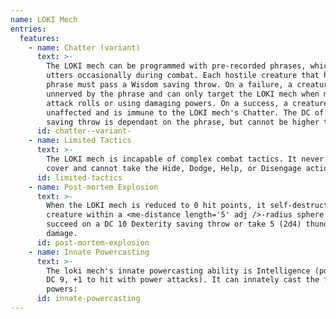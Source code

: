 ```yaml
---
name: LOKI Mech
entries:
  features:
    - name: Chatter (variant)
      text: >-
        The LOKI mech can be programmed with pre-recorded phrases, which it
        utters occasionally during combat. Each hostile creature that hears the
        phrase must pass a Wisdom saving throw. On a failure, a creature becomes
        unnerved by the phrase and can only target the LOKI mech when making
        attack rolls or using damaging powers. On a success, a creature is
        unaffected and is immune to the LOKI mech's Chatter. The DC of the
        saving throw is dependant on the phrase, but cannot be higher than 12.
      id: chatter--variant-
    - name: Limited Tactics
      text: >-
        The LOKI mech is incapable of complex combat tactics. It never seeks
        cover and cannot take the Hide, Dodge, Help, or Disengage actions.
      id: limited-tactics
    - name: Post-mortem Explosion
      text: >-
        When the LOKI mech is reduced to 0 hit points, it self-destructs. Each
        creature within a <me-distance length='5' adj />-radius sphere must
        succeed on a DC 10 Dexterity saving throw or take 5 (2d4) thunder
        damage.
      id: post-mortem-explosion
    - name: Innate Powercasting
      text: >-
        The loki mech's innate powercasting ability is Intelligence (power save
        DC 9, +1 to hit with power attacks). It can innately cast the following
        powers:
      id: innate-powercasting
---
```

